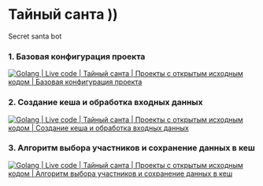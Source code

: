 # Тайный санта ))

Secret santa bot

### 1. Базовая конфигурация проекта

[![Golang | Live code | Тайный санта | Проекты с открытым исходным кодом | Базовая конфигурация проекта](https://img.youtube.com/vi/isozbwYEByE/0.jpg)](https://youtu.be/isozbwYEByE "Базовая конфигурация проекта")

### 2. Создание кеша и обработка входных данных

[![Golang | Live code | Тайный санта | Проекты с открытым исходным кодом | Создание кеша и обработка входных данных](https://img.youtube.com/vi/isozbwYEByE/0.jpg)](https://youtu.be/SneBpp-ctgo "Создание кеша и обработка входных данных")

### 3. Алгоритм выбора участников и сохранение данных в кеш

[![Golang | Live code | Тайный санта | Проекты с открытым исходным кодом | Алгоритм выбора участников и сохранение данных в кеш](https://img.youtube.com/vi/3QR29sNchFI/0.jpg)](https://youtu.be/3QR29sNchFI "Алгоритм выбора участников и сохранение данных в кеш")
